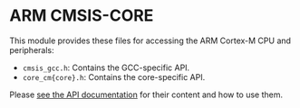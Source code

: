 # ARM CMSIS-CORE

This module provides these files for accessing the ARM Cortex-M CPU and
peripherals:

- `cmsis_gcc.h`: Contains the GCC-specific API.
- `core_cm{core}.h`: Contains the core-specific API.

Please [see the API documentation][docs] for their content and how to use them.

[docs]: https://arm-software.github.io/CMSIS_5/Core/html/modules.html
